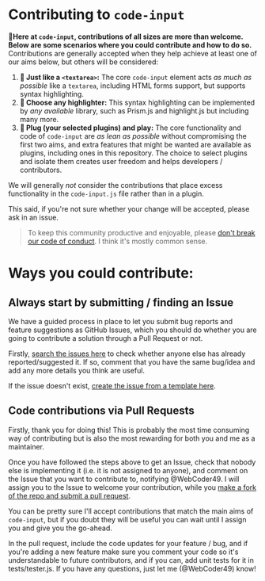 # Contributing to `code-input`

🎉**Here at `code-input`, contributions of all sizes are more than welcome. Below are some scenarios where you could contribute and how to do so.** Contributions are generally accepted when they help achieve at least one of our aims below, but others will be considered:

1. **📝 Just like a `<textarea>`:** The core `code-input` element acts *as much as possible* like a `textarea`, including HTML forms support, but supports syntax highlighting.
2. **🎨 Choose any highlighter:** This syntax highlighting can be implemented by *any available* library, such as Prism.js and highlight.js but including many more.
3. **🔌 Plug (your selected plugins) and play:** The core functionality and code of `code-input` are *as lean as possible* without compromising the first two aims, and extra features that might be wanted are available as plugins, including ones in this repository. The choice to select plugins and isolate them creates user freedom and helps developers / contributors.

We will generally *not* consider the contributions that place excess functionality in the `code-input.js` file rather than in a plugin. 

This said, if you're not sure whether your change will be accepted, please ask in an issue.


> To keep this community productive and enjoyable, please [don't break our code of conduct](https://github.com/WebCoder49/code-input/blob/main/CODE_OF_CONDUCT.md). I think it's mostly common sense.

# Ways you could contribute:

## Always start by submitting / finding an Issue

We have a guided process in place to let you submit bug reports and feature suggestions as GitHub Issues, which you should do whether you are going to contribute a solution through a Pull Request or not.

Firstly, [search the issues here](https://github.com/WebCoder49/code-input/issues) to check whether anyone else has already reported/suggested it. If so, comment that you have the same bug/idea and add any more details you think are useful.

If the issue doesn't exist, [create the issue from a template here](https://github.com/WebCoder49/code-input/issues/new/choose).

## Code contributions via Pull Requests

Firstly, thank you for doing this! This is probably the most time consuming way of contributing but is also the most rewarding for both you and me as a maintainer.

Once you have followed the steps above to get an Issue, check that nobody else is implementing it (i.e. it is not assigned to anyone), and comment on the Issue that you want to contribute to, notifying @WebCoder49. I will assign you to the Issue to welcome your contribution, while you [make a fork of the repo and submit a pull request](https://docs.github.com/en/get-started/quickstart/contributing-to-projects).

You can be pretty sure I'll accept contributions that match the main aims of `code-input`, but if you doubt they will be useful you can wait until I assign you and give you the go-ahead.

In the pull request, include the code updates for your feature / bug, and if you're adding a new feature make sure you comment your code so it's understandable to future contributors, and if you can, add unit tests for it in tests/tester.js. If you have any questions, just let me (@WebCoder49) know!